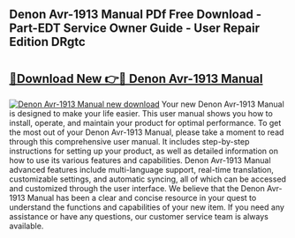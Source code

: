 ## Denon Avr-1913 Manual PDf Free Download - Part-EDT Service Owner Guide - User Repair Edition DRgtc

# <h2><a href="http://bc35527.oget.top/?id=Denon+Avr-1913+Manual">🔗Download New 👉🔴 Denon Avr-1913 Manual</a></h2>

[![Denon Avr-1913 Manual new download](https://i.imgur.com/5g1atiW.png)](http://bc35527.oget.top/?id=Denon+Avr-1913+Manual)
Your new Denon Avr-1913 Manual is designed to make your life easier. This user manual shows you how to install, operate, and maintain your product for optimal performance. To get the most out of your Denon Avr-1913 Manual, please take a moment to read through this comprehensive user manual. It includes step-by-step instructions for setting up your product, as well as detailed information on how to use its various features and capabilities. Denon Avr-1913 Manual advanced features include multi-language support, real-time translation, customizable settings, and automatic syncing, all of which can be accessed and customized through the user interface. We believe that the Denon Avr-1913 Manual has been a clear and concise resource in your quest to understand the functions and capabilities of your new item. If you need any assistance or have any questions, our customer service team is always available.
